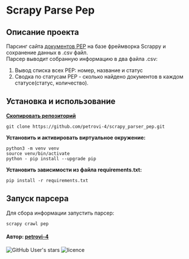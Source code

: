 # Scrapy Parse Pep

## Описание проекта

Парсинг сайта [документов PEP](https://peps.python.org/) на базе фреймворка Scrappy и сохранение данных в .csv файл.  
Парсер выводит собранную информацию в два файла .csv:  
1. Вывод списка всех PEP: номер, название и статус  
2. Сводка по статусам PEP - сколько найдено документов в каждом статусе(статус, количество).  

## Установка и использование

**[Скопировать репозиторий](https://github.com/petrovi-4/scrapy_parser_pep.git)**

```
git clone https://github.com/petrovi-4/scrapy_parser_pep.git
```  
 **Установить и активировать виртуальное окружение:**  

```
python3 -m venv venv  
source venv/bin/activate  
python - pip install --upgrade pip
```
**Установить зависимости из файла requirements.txt:**  

```
pip install -r requirements.txt
```
## Запуск парсера

Для сбора информации запустить парсер:

```
scrapy crawl pep
```

#### Автор: [petrovi-4](https://github.com/petrovi-4)

![GitHub User's stars](https://img.shields.io/github/stars/petrovi-4?label=Stars&style=social)
![licence](https://img.shields.io/badge/licence-GPL--3.0-green)
